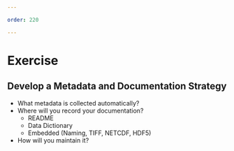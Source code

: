 ```yaml
---

order: 220

---
```


# Exercise

## Develop a Metadata and Documentation Strategy 

<ul class="x-large">
    <li>What metadata is collected automatically?</li>
    <li>
        Where will you record your documentation?
        <ul>
            <li>README</li>
            <li>Data Dictionary</li>
            <li>Embedded (Naming, TIFF, NETCDF, HDF5)</li>
        </ul>
    </li>
    <li>How will you maintain it?</li>
</ul>





